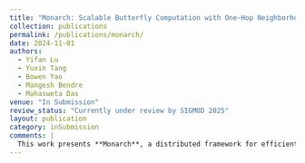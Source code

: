 ```yaml
---
title: "Monarch: Scalable Butterfly Computation with One-Hop Neighborhoods"
collection: publications
permalink: /publications/monarch/
date: 2024-11-01
authors:
  - Yifan Lu
  - Yuxin Tang
  - Bowen Yao
  - Mangesh Bendre
  - Mahasweta Das
venue: "In Submission"
review_status: "Currently under review by SIGMOD 2025"
layout: publication
category: inSubmission
comments: |
  This work presents **Monarch**, a distributed framework for efficient butterfly motif computation, focusing on handling large-scale graphs. The approach leverages innovative algorithms to reduce communication overhead and improve performance, achieving significant speedups compared to existing methods. Currently under review by SIGMOD 2025.
---
```

